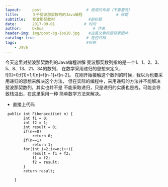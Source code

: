 ```yaml
---
layout:     post                    # 使用的布局（不需要改）
title:      关于斐波那契数列的Java编程               # 标题 
subtitle:   斐波那契数列               #副标题
date:       2017-09-01             # 时间
author:     Dxhua                      # 作者
header-img: img/post-bg-ios10.jpg    #这篇文章标题背景图片
catalog: true                       # 是否归档
tags:                               #标签
    - Java
---
```

 今天这里对斐波那契数列的Java编程讲解
    斐波那契数列指的是一个1、1、2、3、5、8、13、21、34的数列，
    在数学采用递归的思想来定义，f[0]=0;f[1]=1;f[n]=f[n-1]+f[n-2]。
    在刚开始接触这个数列的时候，我以为也要采用递归的思想来解决这个方法，
    但在实际的编程中，采用递归的方法并不能解决斐波那契数列，其实也并不是
    不能采取递归，只是递归的实质也是栈，可能会导致栈溢出，在这里采用一种
    简单数学方法来解决。

 - 直接上代码
 

```
 public int Fibonacci(int n) {
        int f1 = 0;
        int f2 = 1;
        int result = 0;
        if(n==0)
            return 0;
        if(n==1)
            return 1;
        for(int i=2;i<=n;i++){
            result = f1 + f2;
            f1 = f2;
            f2 = result;
        }
        return result;
 
    }
```

